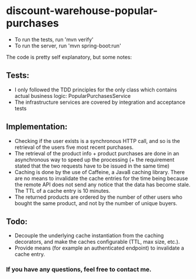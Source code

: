 # discount-warehouse-popular-purchases

* To run the tests, run 'mvn verify'
* To run the server, run 'mvn spring-boot:run'

The code is pretty self explanatory, but some notes:

## Tests:

* I only followed the TDD principles for the only class which contains actual business logic: PopularPurchasesService
* The infrastructure services are covered by integration and acceptance tests

## Implementation:

* Checking if the user exists is a synchronous HTTP call, and so is the retrieval of the users five most recent purchases.
* The retrieval of the product info + product purchases are done in an asynchronous way to speed up the processing (+ the requirement stated that the two requests have to be issued in the same time)
* Caching is done by the use of Caffeine, a Java8 caching library. There are no means to invalidate the cache entries for the time being because the remote API does not send any notice that the data has become stale. The TTL of a cache entry is 10 minutes.
* The returned products are ordered by the number of other users who bought the same product, and not by the number of unique buyers.

## Todo:

* Decouple the underlying cache instantiation from the caching decorators, and make the caches configurable (TTL, max size, etc.).
* Provide means (for example an authenticated endpoint) to invalidate a cache entry.

### If you have any questions, feel free to contact me.